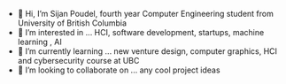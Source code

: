 - 👋 Hi, I’m Sijan Poudel, fourth year Computer Engineering student from University of British Columbia
- 👀 I’m interested in ... HCI, software development, startups, machine learning , AI
- 🌱 I’m currently learning ... new venture design, computer graphics, HCI and cybersecurity course at UBC
- 💞️ I’m looking to collaborate on ... any cool project ideas

<!---
sijan67/sijan67 is a ✨ special ✨ repository because its `README.md` (this file) appears on your GitHub profile.
You can click the Preview link to take a look at your changes.
--->
